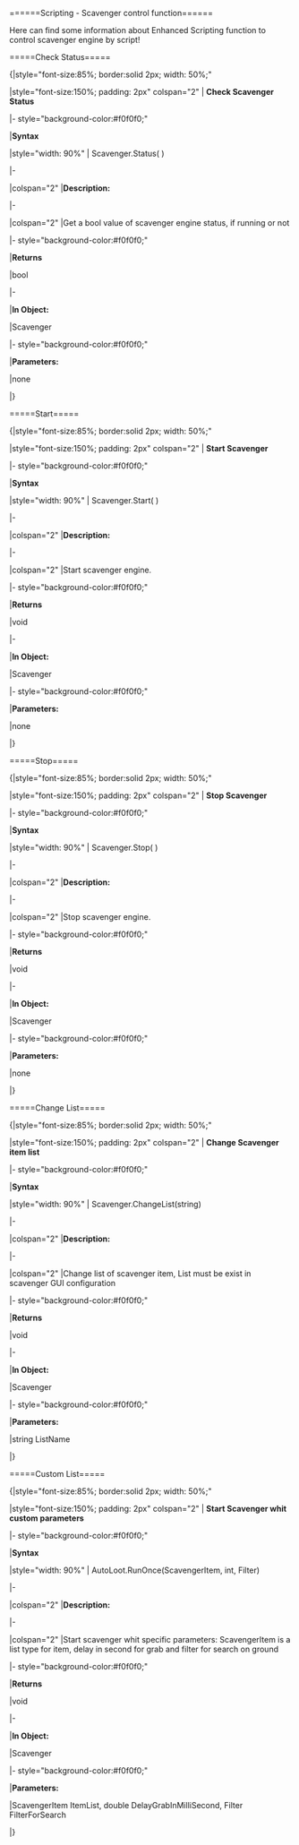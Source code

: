 
======Scripting - Scavenger control function======

Here can find some information about Enhanced Scripting function to control scavenger engine by script!



=====Check Status=====



{|style="font-size:85%; border:solid 2px; width: 50%;"

|style="font-size:150%;  padding: 2px" colspan="2" | **Check Scavenger Status**

|- style="background-color:#f0f0f0;"

|**Syntax**

|style="width: 90%" | Scavenger.Status( )

|-

|colspan="2" |**Description:**

|-

|colspan="2" |Get a bool value of scavenger engine status, if running or not

|- style="background-color:#f0f0f0;"

|**Returns**

|bool

|-

|**In Object:**

|Scavenger

|- style="background-color:#f0f0f0;"

|**Parameters:**

|none



|}



=====Start=====

{|style="font-size:85%; border:solid 2px; width: 50%;"

|style="font-size:150%;  padding: 2px" colspan="2" | **Start Scavenger**

|- style="background-color:#f0f0f0;"

|**Syntax**

|style="width: 90%" | Scavenger.Start( )

|-

|colspan="2" |**Description:**

|-

|colspan="2" |Start scavenger engine.

|- style="background-color:#f0f0f0;"

|**Returns**

|void

|-

|**In Object:**

|Scavenger

|- style="background-color:#f0f0f0;"

|**Parameters:**

|none



|}



=====Stop=====

{|style="font-size:85%; border:solid 2px; width: 50%;"

|style="font-size:150%;  padding: 2px" colspan="2" | **Stop Scavenger**

|- style="background-color:#f0f0f0;"

|**Syntax**

|style="width: 90%" | Scavenger.Stop( )

|-

|colspan="2" |**Description:**

|-

|colspan="2" |Stop scavenger engine.

|- style="background-color:#f0f0f0;"

|**Returns**

|void

|-

|**In Object:**

|Scavenger

|- style="background-color:#f0f0f0;"

|**Parameters:**

|none



|}



=====Change List=====

{|style="font-size:85%; border:solid 2px; width: 50%;"

|style="font-size:150%;  padding: 2px" colspan="2" | **Change Scavenger item list**

|- style="background-color:#f0f0f0;"

|**Syntax**

|style="width: 90%" | Scavenger.ChangeList(string)

|-

|colspan="2" |**Description:**

|-

|colspan="2" |Change list of scavenger item, List must be exist in scavenger GUI configuration

|- style="background-color:#f0f0f0;"

|**Returns**

|void

|-

|**In Object:**

|Scavenger

|- style="background-color:#f0f0f0;"

|**Parameters:**

|string ListName



|}



=====Custom List=====

{|style="font-size:85%; border:solid 2px; width: 50%;"

|style="font-size:150%;  padding: 2px" colspan="2" | **Start Scavenger whit custom parameters**

|- style="background-color:#f0f0f0;"

|**Syntax**

|style="width: 90%" | AutoLoot.RunOnce(ScavengerItem, int, Filter)

|-

|colspan="2" |**Description:**

|-

|colspan="2" |Start scavenger whit specific parameters: ScavengerItem is a list type for item, delay in second for grab and filter for search on ground

|- style="background-color:#f0f0f0;"

|**Returns**

|void

|-

|**In Object:**

|Scavenger

|- style="background-color:#f0f0f0;"

|**Parameters:**

|ScavengerItem ItemList, double DelayGrabInMilliSecond, Filter FilterForSearch



|}

